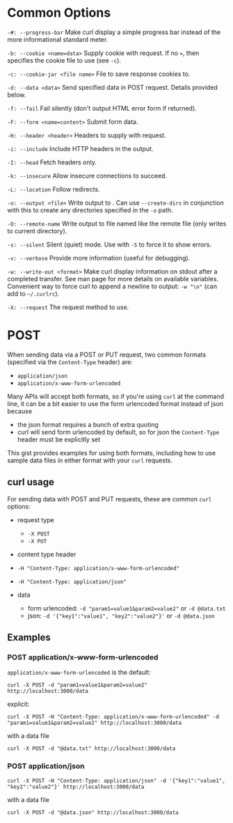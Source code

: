 # Common Options

`-#: --progress-bar`
        Make curl display a simple progress bar instead of the more informational standard meter.

`-b: --cookie <name=data>`
        Supply cookie with request. If no `=`, then specifies the cookie file to use (see `-c`).

`-c: --cookie-jar <file name>`
        File to save response cookies to.

`-d: --data <data>`
        Send specified data in POST request. Details provided below.

`-f: --fail`
        Fail silently (don't output HTML error form if returned). 

`-F: --form <name=content>`
        Submit form data.

`-H: --header <header>`
        Headers to supply with request.

`-i: --include`
        Include HTTP headers in the output.

`-I: --head`
        Fetch headers only.

`-k: --insecure`
        Allow insecure connections to succeed.

`-L: --location`
        Follow redirects.

`-o: --output <file>`
        Write output to <file>. Can use `--create-dirs` in conjunction with this to create any directories
        specified in the `-o` path.

`-O: --remote-name`
        Write output to file named like the remote file (only writes to current directory).

`-s: --silent`
        Silent (quiet) mode. Use with `-S` to force it to show errors.

`-v: --verbose`
        Provide more information (useful for debugging).

`-w: --write-out <format>`
        Make curl display information on stdout after a completed transfer. See man page for more details on
        available variables. Convenient way to force curl to append a newline to output: `-w "\n"` (can add
        to `~/.curlrc`).
        
`-X: --request`
        The request method to use.


# POST

When sending data via a POST or PUT request, two common formats (specified via the `Content-Type` header) are:
  * `application/json`
  * `application/x-www-form-urlencoded`

Many APIs will accept both formats, so if you're using `curl` at the command line, it can be a bit easier to use the form urlencoded format instead of json because
  * the json format requires a bunch of extra quoting
  * curl will send form urlencoded by default, so for json the `Content-Type` header must be explicitly set

This gist provides examples for using both formats, including how to use sample data files in either format with your `curl` requests.

## curl usage

For sending data with POST and PUT requests, these are common `curl` options:

 * request type
   * `-X POST`
   * `-X PUT`

 * content type header
  * `-H "Content-Type: application/x-www-form-urlencoded"`
  * `-H "Content-Type: application/json"`
 
* data
  * form urlencoded: `-d "param1=value1&param2=value2"` or `-d @data.txt`
  * json: `-d '{"key1":"value1", "key2":"value2"}'` or `-d @data.json`
  
## Examples

### POST application/x-www-form-urlencoded

`application/x-www-form-urlencoded` is the default:

    curl -X POST -d "param1=value1&param2=value2" http://localhost:3000/data

explicit:

    curl -X POST -H "Content-Type: application/x-www-form-urlencoded" -d "param1=value1&param2=value2" http://localhost:3000/data

with a data file
 
    curl -X POST -d "@data.txt" http://localhost:3000/data

### POST application/json

    curl -X POST -H "Content-Type: application/json" -d '{"key1":"value1", "key2":"value2"}' http://localhost:3000/data
    
with a data file
 
    curl -X POST -d "@data.json" http://localhost:3000/data

